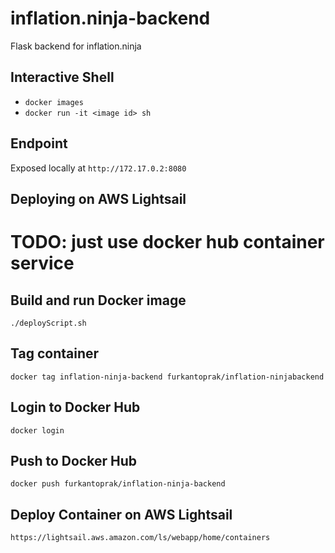 # inflation.ninja-backend
Flask backend for inflation.ninja

## Interactive Shell

* `docker images`
* `docker run -it <image id> sh`

## Endpoint
Exposed locally at `http://172.17.0.2:8080`

## Deploying on AWS Lightsail
# TODO: just use docker hub container service

## Build and run Docker image
`./deployScript.sh`

## Tag container
`docker tag inflation-ninja-backend furkantoprak/inflation-ninjabackend`

## Login to Docker Hub
`docker login`

## Push to Docker Hub
`docker push furkantoprak/inflation-ninja-backend`

## Deploy Container on AWS Lightsail
`https://lightsail.aws.amazon.com/ls/webapp/home/containers`